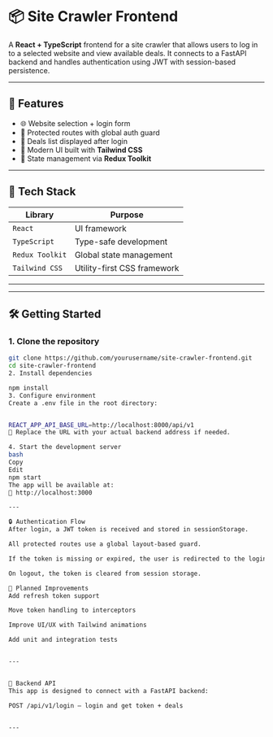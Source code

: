 # 📦 Site Crawler Frontend

A **React + TypeScript** frontend for a site crawler that allows users to log in to a selected website and view available deals. It connects to a FastAPI backend and handles authentication using JWT with session-based persistence.

---

## 🚀 Features

- 🌐 Website selection + login form
- 🔐 Protected routes with global auth guard
- 🧾 Deals list displayed after login
- 🎨 Modern UI built with **Tailwind CSS**
- 🧠 State management via **Redux Toolkit**

---

## 🧱 Tech Stack

| Library            | Purpose                            |
|--------------------|------------------------------------|
| `React`            | UI framework                       |
| `TypeScript`       | Type-safe development              |
| `Redux Toolkit`    | Global state management            |
| `Tailwind CSS`     | Utility-first CSS framework        |

---


---

## 🛠️ Getting Started

### 1. Clone the repository
```bash
git clone https://github.com/yourusername/site-crawler-frontend.git
cd site-crawler-frontend
2. Install dependencies

npm install
3. Configure environment
Create a .env file in the root directory:


REACT_APP_API_BASE_URL=http://localhost:8000/api/v1
🔁 Replace the URL with your actual backend address if needed.

4. Start the development server
bash
Copy
Edit
npm start
The app will be available at:
📍 http://localhost:3000

---

🔒 Authentication Flow
After login, a JWT token is received and stored in sessionStorage.

All protected routes use a global layout-based guard.

If the token is missing or expired, the user is redirected to the login page.

On logout, the token is cleared from session storage.

🧪 Planned Improvements
Add refresh token support

Move token handling to interceptors

Improve UI/UX with Tailwind animations

Add unit and integration tests


---


🔗 Backend API
This app is designed to connect with a FastAPI backend:

POST /api/v1/login – login and get token + deals


---

